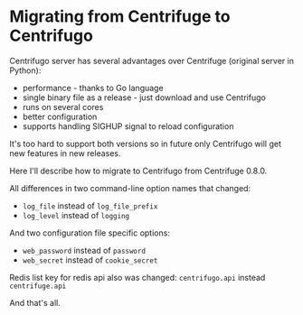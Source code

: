 # Migrating from Centrifuge to Centrifugo

Centrifugo server has several advantages over Centrifuge (original server in Python):

* performance - thanks to Go language
* single binary file as a release - just download and use Centrifugo
* runs on several cores
* better configuration
* supports handling SIGHUP signal to reload configuration

It's too hard to support both versions so in future only Centrifugo will get new features
in new releases.

Here I'll describe how to migrate to Centrifugo from Centrifuge 0.8.0.

All differences in two command-line option names that changed:

* `log_file` instead of `log_file_prefix`
* `log_level` instead of `logging`

And two configuration file specific options:

* `web_password` instead of `password`
* `web_secret` instead of `cookie_secret`

Redis list key for redis api also was changed: `centrifugo.api` instead `centrifuge.api`

And that's all.

